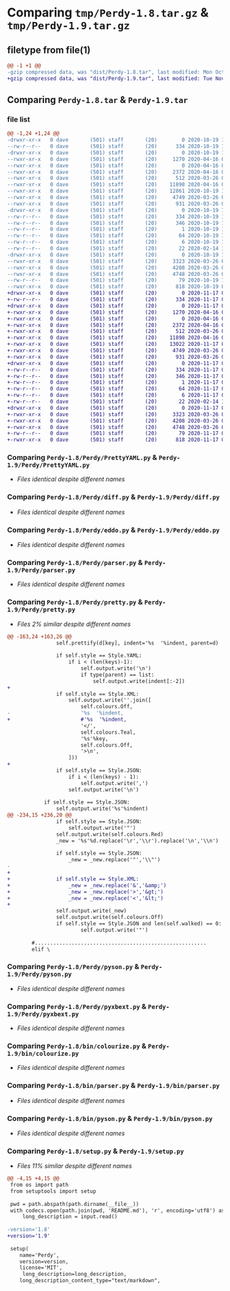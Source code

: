 # Comparing `tmp/Perdy-1.8.tar.gz` & `tmp/Perdy-1.9.tar.gz`

## filetype from file(1)

```diff
@@ -1 +1 @@
-gzip compressed data, was "dist/Perdy-1.8.tar", last modified: Mon Oct 19 10:02:10 2020, max compression
+gzip compressed data, was "dist/Perdy-1.9.tar", last modified: Tue Nov 17 05:29:51 2020, max compression
```

## Comparing `Perdy-1.8.tar` & `Perdy-1.9.tar`

### file list

```diff
@@ -1,24 +1,24 @@
-drwxr-xr-x   0 dave       (501) staff       (20)        0 2020-10-19 10:02:10.552619 Perdy-1.8/
--rw-r--r--   0 dave       (501) staff       (20)      334 2020-10-19 10:02:10.552749 Perdy-1.8/PKG-INFO
-drwxr-xr-x   0 dave       (501) staff       (20)        0 2020-10-19 10:02:10.549009 Perdy-1.8/Perdy/
--rwxr-xr-x   0 dave       (501) staff       (20)     1270 2020-04-16 02:11:31.000000 Perdy-1.8/Perdy/PrettyYAML.py
--rwxr-xr-x   0 dave       (501) staff       (20)        0 2020-04-16 02:11:31.000000 Perdy-1.8/Perdy/__init__.py
--rwxr-xr-x   0 dave       (501) staff       (20)     2372 2020-04-16 02:11:31.000000 Perdy-1.8/Perdy/diff.py
--rwxr-xr-x   0 dave       (501) staff       (20)      512 2020-03-26 03:35:55.000000 Perdy-1.8/Perdy/eddo.py
--rwxr-xr-x   0 dave       (501) staff       (20)    11898 2020-04-16 02:11:31.000000 Perdy-1.8/Perdy/parser.py
--rwxr-xr-x   0 dave       (501) staff       (20)    12861 2020-10-19 10:01:24.000000 Perdy-1.8/Perdy/pretty.py
--rwxr-xr-x   0 dave       (501) staff       (20)     4749 2020-03-26 03:35:55.000000 Perdy-1.8/Perdy/pyson.py
--rwxr-xr-x   0 dave       (501) staff       (20)      931 2020-03-26 03:35:55.000000 Perdy-1.8/Perdy/pyxbext.py
-drwxr-xr-x   0 dave       (501) staff       (20)        0 2020-10-19 10:02:10.550916 Perdy-1.8/Perdy.egg-info/
--rw-r--r--   0 dave       (501) staff       (20)      334 2020-10-19 10:02:10.000000 Perdy-1.8/Perdy.egg-info/PKG-INFO
--rw-r--r--   0 dave       (501) staff       (20)      346 2020-10-19 10:02:10.000000 Perdy-1.8/Perdy.egg-info/SOURCES.txt
--rw-r--r--   0 dave       (501) staff       (20)        1 2020-10-19 10:02:10.000000 Perdy-1.8/Perdy.egg-info/dependency_links.txt
--rw-r--r--   0 dave       (501) staff       (20)       64 2020-10-19 10:02:10.000000 Perdy-1.8/Perdy.egg-info/requires.txt
--rw-r--r--   0 dave       (501) staff       (20)        6 2020-10-19 10:02:10.000000 Perdy-1.8/Perdy.egg-info/top_level.txt
--rw-r--r--   0 dave       (501) staff       (20)       22 2020-02-14 10:30:04.000000 Perdy-1.8/README.md
-drwxr-xr-x   0 dave       (501) staff       (20)        0 2020-10-19 10:02:10.552131 Perdy-1.8/bin/
--rwxr-xr-x   0 dave       (501) staff       (20)     3323 2020-03-26 03:35:55.000000 Perdy-1.8/bin/colourize.py
--rwxr-xr-x   0 dave       (501) staff       (20)     4208 2020-03-26 03:35:55.000000 Perdy-1.8/bin/parser.py
--rwxr-xr-x   0 dave       (501) staff       (20)     4748 2020-03-26 03:35:55.000000 Perdy-1.8/bin/pyson.py
--rw-r--r--   0 dave       (501) staff       (20)       79 2020-10-19 10:02:10.553233 Perdy-1.8/setup.cfg
--rwxr-xr-x   0 dave       (501) staff       (20)      818 2020-10-19 09:53:05.000000 Perdy-1.8/setup.py
+drwxr-xr-x   0 dave       (501) staff       (20)        0 2020-11-17 05:29:51.285420 Perdy-1.9/
+-rw-r--r--   0 dave       (501) staff       (20)      334 2020-11-17 05:29:51.285520 Perdy-1.9/PKG-INFO
+drwxr-xr-x   0 dave       (501) staff       (20)        0 2020-11-17 05:29:51.282987 Perdy-1.9/Perdy/
+-rwxr-xr-x   0 dave       (501) staff       (20)     1270 2020-04-16 02:11:31.000000 Perdy-1.9/Perdy/PrettyYAML.py
+-rwxr-xr-x   0 dave       (501) staff       (20)        0 2020-04-16 02:11:31.000000 Perdy-1.9/Perdy/__init__.py
+-rwxr-xr-x   0 dave       (501) staff       (20)     2372 2020-04-16 02:11:31.000000 Perdy-1.9/Perdy/diff.py
+-rwxr-xr-x   0 dave       (501) staff       (20)      512 2020-03-26 03:35:55.000000 Perdy-1.9/Perdy/eddo.py
+-rwxr-xr-x   0 dave       (501) staff       (20)    11898 2020-04-16 02:11:31.000000 Perdy-1.9/Perdy/parser.py
+-rwxr-xr-x   0 dave       (501) staff       (20)    13022 2020-11-17 05:24:05.000000 Perdy-1.9/Perdy/pretty.py
+-rwxr-xr-x   0 dave       (501) staff       (20)     4749 2020-03-26 03:35:55.000000 Perdy-1.9/Perdy/pyson.py
+-rwxr-xr-x   0 dave       (501) staff       (20)      931 2020-03-26 03:35:55.000000 Perdy-1.9/Perdy/pyxbext.py
+drwxr-xr-x   0 dave       (501) staff       (20)        0 2020-11-17 05:29:51.284203 Perdy-1.9/Perdy.egg-info/
+-rw-r--r--   0 dave       (501) staff       (20)      334 2020-11-17 05:29:51.000000 Perdy-1.9/Perdy.egg-info/PKG-INFO
+-rw-r--r--   0 dave       (501) staff       (20)      346 2020-11-17 05:29:51.000000 Perdy-1.9/Perdy.egg-info/SOURCES.txt
+-rw-r--r--   0 dave       (501) staff       (20)        1 2020-11-17 05:29:51.000000 Perdy-1.9/Perdy.egg-info/dependency_links.txt
+-rw-r--r--   0 dave       (501) staff       (20)       64 2020-11-17 05:29:51.000000 Perdy-1.9/Perdy.egg-info/requires.txt
+-rw-r--r--   0 dave       (501) staff       (20)        6 2020-11-17 05:29:51.000000 Perdy-1.9/Perdy.egg-info/top_level.txt
+-rw-r--r--   0 dave       (501) staff       (20)       22 2020-02-14 10:30:04.000000 Perdy-1.9/README.md
+drwxr-xr-x   0 dave       (501) staff       (20)        0 2020-11-17 05:29:51.285216 Perdy-1.9/bin/
+-rwxr-xr-x   0 dave       (501) staff       (20)     3323 2020-03-26 03:35:55.000000 Perdy-1.9/bin/colourize.py
+-rwxr-xr-x   0 dave       (501) staff       (20)     4208 2020-03-26 03:35:55.000000 Perdy-1.9/bin/parser.py
+-rwxr-xr-x   0 dave       (501) staff       (20)     4748 2020-03-26 03:35:55.000000 Perdy-1.9/bin/pyson.py
+-rw-r--r--   0 dave       (501) staff       (20)       79 2020-11-17 05:29:51.285883 Perdy-1.9/setup.cfg
+-rwxr-xr-x   0 dave       (501) staff       (20)      818 2020-11-17 05:20:59.000000 Perdy-1.9/setup.py
```

### Comparing `Perdy-1.8/Perdy/PrettyYAML.py` & `Perdy-1.9/Perdy/PrettyYAML.py`

 * *Files identical despite different names*

### Comparing `Perdy-1.8/Perdy/diff.py` & `Perdy-1.9/Perdy/diff.py`

 * *Files identical despite different names*

### Comparing `Perdy-1.8/Perdy/eddo.py` & `Perdy-1.9/Perdy/eddo.py`

 * *Files identical despite different names*

### Comparing `Perdy-1.8/Perdy/parser.py` & `Perdy-1.9/Perdy/parser.py`

 * *Files identical despite different names*

### Comparing `Perdy-1.8/Perdy/pretty.py` & `Perdy-1.9/Perdy/pretty.py`

 * *Files 2% similar despite different names*

```diff
@@ -163,24 +163,26 @@
 				self.prettify(d[key], indent='%s  '%indent, parent=d)
 								
 				if self.style == Style.YAML:
 					if i < (len(keys)-1):
 						self.output.write('\n')
 						if type(parent) == list:
 							self.output.write(indent[:-2])
+							
 				if self.style == Style.XML:
 					self.output.write(''.join([
 						self.colours.Off,
-						'%s  '%indent,
+						#'%s  '%indent,
 						'</',
 						self.colours.Teal,
 						'%s'%key,
 						self.colours.Off,
 						'>\n',
 					]))
+					
 				if self.style == Style.JSON:
 					if i < (len(keys) - 1):
 						self.output.write(',')
 					self.output.write('\n')
 					
 			if self.style == Style.JSON:
 				self.output.write('%s'%indent)
@@ -234,15 +236,20 @@
 				if self.style == Style.JSON:
 					self.output.write('"')
 				self.output.write(self.colours.Red)
 				_new = '%s'%d.replace('\r','\\r').replace('\n','\\n')
 				
 				if self.style == Style.JSON:
 					_new = _new.replace('"','\\"')
-				
+
+				if self.style == Style.XML:
+					_new = _new.replace('&','&amp;')
+					_new = _new.replace('>','&gt;')
+					_new = _new.replace('<','&lt;')
+					
 				self.output.write(_new)
 				self.output.write(self.colours.Off)
 				if self.style == Style.JSON and len(self.walked) == 0:
 						self.output.write('"')
 
 		#........................................................
 		elif \
```

### Comparing `Perdy-1.8/Perdy/pyson.py` & `Perdy-1.9/Perdy/pyson.py`

 * *Files identical despite different names*

### Comparing `Perdy-1.8/Perdy/pyxbext.py` & `Perdy-1.9/Perdy/pyxbext.py`

 * *Files identical despite different names*

### Comparing `Perdy-1.8/bin/colourize.py` & `Perdy-1.9/bin/colourize.py`

 * *Files identical despite different names*

### Comparing `Perdy-1.8/bin/parser.py` & `Perdy-1.9/bin/parser.py`

 * *Files identical despite different names*

### Comparing `Perdy-1.8/bin/pyson.py` & `Perdy-1.9/bin/pyson.py`

 * *Files identical despite different names*

### Comparing `Perdy-1.8/setup.py` & `Perdy-1.9/setup.py`

 * *Files 11% similar despite different names*

```diff
@@ -4,15 +4,15 @@
 from os import path
 from setuptools import setup
 
 pwd = path.abspath(path.dirname(__file__))
 with codecs.open(path.join(pwd, 'README.md'), 'r', encoding='utf8') as input:
     long_description = input.read()
 
-version='1.8'
+version='1.9'
 	
 setup(
 	name='Perdy',
 	version=version,
 	license='MIT',
     long_description=long_description,
 	long_description_content_type="text/markdown",
```

